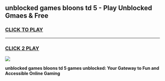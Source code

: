 
## unblocked games bloons td 5 - Play Unblocked Gmaes & Free
<h3>
<a href="https://premium.freeplayer.one?title=unblocked_games_bloons_td_5&ref=20F">CLICK TO PLAY</a></h3>
<hr>

<h3>
<a href="https://premium.freeplayer.one?title=unblocked_games_bloons_td_5&ref=20F">CLICK 2 PLAY</a>
  
</h3>

<a href="https://premium.freeplayer.one?title=unblocked_games_bloons_td_5&ref=20F/"><img src="https://clearcache.store/games.png"></a>


**unblocked games bloons td 5 games unblocked: Your Gateway to Fun and Accessible Online Gaming**
